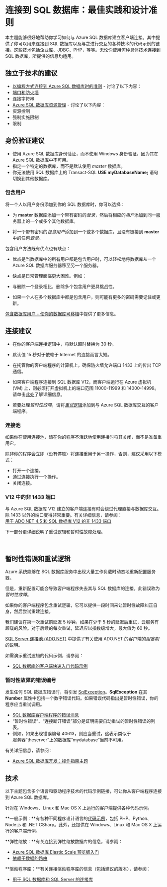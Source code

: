<properties 
	pageTitle="连接到 SQL 数据库：最佳实践 | Microsoft Azure" 
	description="一个入门主题，其中收集了通过 ADO.NET 和 PHP 等技术连接到 Azure SQL 数据库的客户端程序的相关链接和最佳实践建议。" 
	services="sql-database" 
	documentationCenter="" 
	authors="MightyPen" 
	manager="jeffreyg" 
	editor=""/>  



<tags 
	ms.service="sql-database" 
	ms.date="01/07/2016" 
	wacn.date=""/>


# 连接到 SQL 数据库：最佳实践和设计准则


本主题能够很好地帮助你学习如何与 Azure SQL 数据库建立客户端连接。其中提供了你可以用来连接到 SQL 数据库以及与之进行交互的各种技术的代码示例的链接。这些技术包括企业库、JDBC、PHP，等等。无论你使用何种具体技术连接到 SQL 数据库，所提供的信息均适用。


<a id="a-tech-independent-recommend" name="a-tech-independent-recommend">

## 独立于技术的建议


- [以编程方式连接到 Azure SQL 数据库时的准则](http://msdn.microsoft.com/zh-cn/library/azure/ee336282.aspx) - 讨论了以下内容：
 - [端口和防火墙](/documentation/articles/sql-database-configure-firewall-settings)
 - 连接字符串
- [Azure SQL 数据库资源管理](http://msdn.microsoft.com/zh-cn/library/azure/dn338083.aspx) - 讨论了以下内容：
 - 资源控制
 - 强制实施限制
 - 限制


<a id="b-authentication-recommend" name="b-authentication-recommend">

## 身份验证建议


- 使用 Azure SQL 数据库身份验证，而不使用 Windows 身份验证，因为其在 Azure SQL 数据库中不可用。
- 指定一个特定的数据库，而不是默认使用 *master* 数据库。
 - 你无法使用 SQL 数据库上的 Transact-SQL **USE myDatabaseName;** 语句切换到其他数据库。


### 包含用户


将一个人以用户身份添加到你的 SQL 数据库时，你可以选择：

- 为 **master** 数据库添加一个带有密码的*登录*，然后将相应的*用户*添加到同一服务器上的一个或多个其他数据库。

- 将一个带有密码的*包含用户*添加到一个或多个数据库，且没有链接到 **master** 中的任何*登录*。


包含用户方法既有优点也有缺点：

- 优点是当数据库中的所有用户都是包含用户时，可以轻松地将数据库从一个 Azure SQL 数据库服务器移至另一个服务器。

- 缺点是日常管理面临更大困难。例如：
 - 与删除一个登录相比，删除多个包含用户更具挑战性。
 - 如果一个人在多个数据库中都是包含用户，则可能有更多的密码需要记住或更新。


[包含数据库用户 - 使你的数据库可移植](http://msdn.microsoft.com/zh-cn/library/ff929188.aspx)中提供了更多信息。


<a id="c-connection-recommend" name="c-connection-recommend">

## 连接建议


- 在你的客户端连接逻辑中，将默认超时替换为 30 秒。
 - 默认值 15 秒对于依赖于 Internet 的连接而言太短。


- 在托管你的客户端程序的计算机上，确保防火墙允许端口 1433 上的传出 TCP 通信。


- 如果客户端程序连接到 SQL 数据库 V12，而客户端运行在 Azure 虚拟机 (VM) 上，则必须打开虚拟机上的端口范围 11000-11999 和 14000-14999。请单击[此处](/documentation/articles/sql-database-develop-direct-route-ports-adonet-v12)了解详细信息。


- 若要处理*暂时性故障*，请将[*重试*逻辑](#TransientFaultsAndRetryLogicGm)添加到与 Azure SQL 数据库交互的客户端程序。


### 连接池


如果你在使用[连接池](http://msdn.microsoft.com/zh-cn/library/8xx3tyca.aspx)，请在你的程序不活跃地使用连接时将其关闭，而不是准备重用它。

除非你的程序会立即（没有停顿）将连接重用于另一操作，否则，建议采用以下模式：

- 打开一个连接。
- 通过连接执行一个操作。
- 关闭连接。


### V12 中的非 1433 端口


与 Azure SQL 数据库 V12 建立的客户端连接有时会绕过代理直接与数据库交互。除 1433 以外的端口变得非常重要。有关详细信息，请参阅：<br/>[用于 ADO.NET 4.5 和 SQL 数据库 V12 的非 1433 端口](/documentation/articles/sql-database-develop-direct-route-ports-adonet-v12)


下一部分更详细说明了重试逻辑和暂时性故障处理。



<a name="TransientFaultsAndRetryLogicGm" id="TransientFaultsAndRetryLogicGm"></a>

&nbsp;

## 暂时性错误和重试逻辑


Azure 系统能够在 SQL 数据库服务中出现大量工作负载时动态地重新配置服务器。

但是，重新配置可能会导致客户端程序失去其与 SQL 数据库的连接。此错误称为*暂时性故障*。

如果你的客户端程序包含重试逻辑，它可以提供一段时间来让暂时性故障纠正自身，然后尝试重建连接。

我们建议在第一次重试前延迟 5 秒钟。如果在少于 5 秒的延迟后重试，云服务有超载的风险。对于后续的每次重试，延迟应以指数级增大，最大值为 60 秒。

[SQL Server 连接池 (ADO.NET)](http://msdn.microsoft.com/zh-cn/library/8xx3tyca.aspx) 中提供了有关使用 ADO.NET 的客户端的*阻塞期*的说明。


如需演示重试逻辑的代码示例，请参阅：

- [SQL 数据库的客户端快速入门代码示例](/documentation/articles/sql-database-develop-quick-start-client-code-samples)


### 暂时性故障的错误编号


发生任何 SQL 数据库错误时，将引发 [SqlException](http://msdn.microsoft.com/zh-cn/library/system.data.sqlclient.sqlexception.aspx)。**SqlException** 在其 **Number** 属性中包括一个数字错误代码。如果错误代码指出是暂时性错误，你的程序应当重试调用。


- [SQL 数据库客户端程序的错误消息](/documentation/articles/sql-database-develop-error-messages/#bkmk_connection_errors)
 - “暂时性错误”、“连接断开错误”部分是证明需要自动重试的暂时性错误的列表。
 - 例如，如果出现错误编号 40613，则应当重试，这表示类似于<br/>服务器“theserver”上的数据库“mydatabase”当前不可用。


有关详细信息，请参阅：

- [Azure SQL 数据库开发：操作指南主题](http://msdn.microsoft.com/zh-cn/library/azure/ee621787.aspx)

<!--  (per Penny Lee, 2016/01/07.  MightyPen==GeneMi)
- [Troubleshoot connection problems to Azure SQL Database](http://support.microsoft.com/zh-cn/kb/2980233)
-->


<a id="e-technologies" name="e-technologies">

## 技术


以下主题包含多个语言和驱动程序技术的代码示例链接，可让你从客户端程序连接到 Azure SQL 数据库。


针对在 Windows、Linux 和 Mac OS X 上运行的客户端提供各种代码示例。


**一般示例：**有各种不同程序设计语言的[代码示例](/documentation/articles/sql-database-develop-quick-start-client-code-samples)，包括 PHP、Python、Node.js 和 .NET CSharp。此外，还提供在 Windows、Linux 和 Mac OS X 上运行的客户端示例。


**弹性缩放：**有关连接到弹性缩放数据库的信息，请参阅：

- [Azure SQL 数据库 Elastic Scale 预览版入门](/documentation/articles/sql-database-elastic-scale-get-started)
- [依赖于数据的路由](/documentation/articles/sql-database-elastic-scale-data-dependent-routing)


**驱动程序库：**有关连接驱动程序库的信息（包括建议的版本），请参阅：

- [用于 SQL 数据库和 SQL Server 的连接库](/documentation/articles/sql-database-libraries)

<!---HONumber=Mooncake_Quality_Review_1118_2016-->